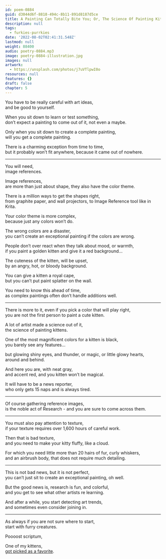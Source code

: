 ```yaml
---
id: poem-0884
guid: d3044d6f-8818-494c-8b11-891d8187d5ce
title: A Painting Can Totally Bite You; Or, The Science Of Painting Kittens
description: null
tags:
  - furkies-purrkies
date: '2022-08-02T02:41:31.548Z'
lastmod: null
weight: 88400
audio: poetry-0884.mp3
image: poetry-0884-illustration.jpg
images: null
artwork:
  - https://unsplash.com/photos/j7uVTlpwI0o
resources: null
features: {}
draft: false
chapter: 5
---
```


You have to be really careful with art ideas,\
and be good to yourself.

When you sit down to learn or test something,\
don’t expect a painting to come out of it, not even a maybe.

Only when you sit down to create a complete painting,\
will you get a complete painting.

There is a charming exception from time to time,\
but it probably won’t fit anywhere, because it came out of nowhere.

---

You will need,\
image references.

Image references,\
are more than just about shape, they also have the color theme.

There is a million ways to get the shapes right,\
from graphite paper, and wall projectors, to Image Reference tool like in Krita.

Your color theme is more complex,\
because just any colors won’t do.

The wrong colors are a disaster,\
you can’t create an exceptional painting if the colors are wrong.

People don’t over react when they talk about mood, or warmth,\
if you paint a golden kitten and give it a red background...

The cuteness of the kitten, will be upset,\
by an angry, hot, or bloody background.

You can give a kitten a royal cape,\
but you can’t put paint splatter on the wall.

You need to know this ahead of time,\
as complex paintings often don’t handle additions well.

---

There is more to it, even if you pick a color that will play right,\
you are not the first person to paint a cute kitten.

A lot of artist made a science out of it,\
the science of painting kittens.

One of the most magnificent colors for a kitten is black,\
you barely see any features...

but glowing shiny eyes, and thunder, or magic, or little glowy hearts,\
around and behind.

And here you are, with neat gray,\
and accent red, and you kitten won’t be magical.

It will have to be a news reporter,\
who only gets 15 naps and is always tired.

---

Of course gathering reference images,\
is the noble act of Research - and you are sure to come across them.

---

You must also pay attention to texture,\
if your texture requires over 1,600 hours of careful work.

Then that is bad texture,\
and you need to make your kitty fluffy, like a cloud.

For which you need little more than 20 hairs of fur, curly whiskers,\
and an airbrush body, that does not require much detailing.

---

This is not bad news, but it is not perfect,\
you can’t just sit to create an exceptional painting, oh well.

But the good news is, research is fun, and colorful,\
and you get to see what other artists re learning.

And after a while, you start detecting art trends,\
and sometimes even consider joining in.

---

As always if you are not sure where to start,\
start with furry creatures.

Poooost scriptum,

One of my kittens,\
[got picked as a favorite](https://www.reddit.com/r/redditgetsdrawn/comments/wdpdh8/rgd_mod_favorites_july_19_aug_1/).
